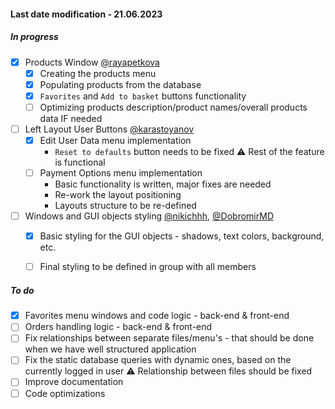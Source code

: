 #### Last date modification - 21.06.2023

##### In progress

 - [x] Products Window  [@rayapetkova](https://github.com/rayapetkova)
	 - [x] Creating the products menu
	 - [x] Populating products from the database
	 - [x] `Favorites` and `Add to basket` buttons functionality
	 - [ ] Optimizing products description/product names/overall products data IF needed

 - [ ] Left Layout User Buttons [@karastoyanov](https://github.com/karastoyanov)
	- [x] Edit User Data menu implementation 
	  * `Reset to defaults` button needs to be fixed :warning: Rest of the feature is functional
	- [ ] Payment Options menu implementation
	  * Basic functionality is written, major fixes are needed
	  * Re-work the layout positioning
	  * Layouts structure to be re-defined

 - [ ] Windows and GUI objects styling [@nikichhh](https://github.com/nikichhh/SoftUni-Python), [@DobromirMD](https://github.com/DobromirMD)
	- [x] Basic styling for the GUI objects - shadows, text colors, background, etc. 
	- [ ] Final styling to be defined in group with all members


##### To do
- [x] Favorites menu windows and code logic - back-end & front-end
- [ ] Orders handling logic - back-end & front-end
- [ ] Fix relationships between separate files/menu's - that should be done when we have well structured application
- [ ] Fix the static database queries with dynamic ones, based on the currently logged in user :warning: Relationship between files should be fixed 
- [ ] Improve documentation
- [ ] Code optimizations
